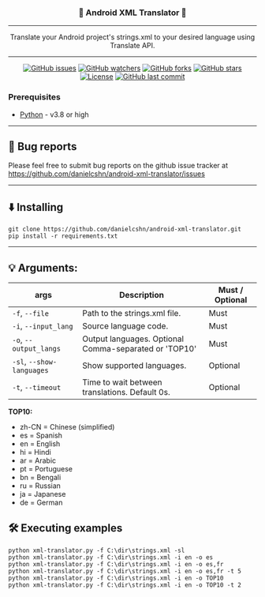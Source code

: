 <div align="center">
  <h3> 📝 Android XML Translator 📝 </h3>
  <hr>
  <p>Translate your Android project's strings.xml to your desired language using Translate API.</p>
  <hr>
</div>

<div align="center">
  
[![GitHub issues](https://img.shields.io/bitbucket/issues/danielcshn/android-xml-translator?style=for-the-badge)](https://github.com/danielcshn/android-xml-translator/issues)
[![GitHub watchers](https://img.shields.io/github/watchers/danielcshn/android-xml-translator?style=for-the-badge)](https://github.com/danielcshn/android-xml-translator/watchers)
[![GitHub forks](https://img.shields.io/github/forks/danielcshn/android-xml-translator?style=for-the-badge)](https://github.com/danielcshn/android-xml-translator/fork)
[![GitHub stars](https://img.shields.io/github/stars/danielcshn/android-xml-translator?style=for-the-badge)](https://github.com/danielcshn/android-xml-translator/stargazers)
[![License](https://img.shields.io/github/license/danielcshn/android-xml-translator?style=for-the-badge)](https://github.com/danielcshn/android-xml-translator/blob/main/LICENSE)
[![GitHub last commit](https://img.shields.io/github/last-commit/danielcshn/android-xml-translator?style=for-the-badge)](https://github.com/danielcshn/android-xml-translator/commits/main)

</div>

### Prerequisites

- [Python](https://www.python.org/) - v3.8 or high

---

## 🐛 Bug reports

Please feel free to submit bug reports on the github issue tracker at https://github.com/danielcshn/android-xml-translator/issues

---

## ⬇️ Installing
```
git clone https://github.com/danielcshn/android-xml-translator.git
pip install -r requirements.txt
```

---

## 💡 Arguments: 
 **args**                   | **Description**                                            | **Must / Optional**
--------------------------- | ---------------------------------------------------------- | -------------------
`-f`, `--file`              | Path to the strings.xml file.                              | Must
`-i`, `--input_lang`        | Source language code.                                      | Must
`-o`, `--output_langs`      | Output languages. Optional Comma-separated or 'TOP10'      | Must
`-sl`, `--show-languages`   | Show supported languages.                                  | Optional
`-t`, `--timeout`           | Time to wait between translations. Default 0s.             | Optional

<b>TOP10:</b>
- zh-CN = Chinese (simplified)
- es = Spanish
- en = English
- hi = Hindi
- ar = Arabic
- pt = Portuguese
- bn = Bengali
- ru = Russian
- ja = Japanese
- de = German

## 🛠️ Executing examples
```
python xml-translator.py -f C:\dir\strings.xml -sl
python xml-translator.py -f C:\dir\strings.xml -i en -o es
python xml-translator.py -f C:\dir\strings.xml -i en -o es,fr
python xml-translator.py -f C:\dir\strings.xml -i en -o es,fr -t 5
python xml-translator.py -f C:\dir\strings.xml -i en -o TOP10
python xml-translator.py -f C:\dir\strings.xml -i en -o TOP10 -t 2
```
